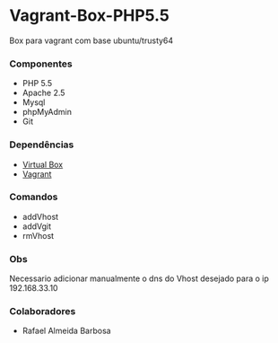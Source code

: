 # Vagrant-Box-PHP5.5
Box para vagrant com base ubuntu/trusty64

### Componentes
- PHP 5.5
- Apache 2.5
- Mysql
- phpMyAdmin
- Git

### Dependências
- [Virtual Box](https://www.virtualbox.org/)
- [Vagrant](https://www.vagrantup.com/)

### Comandos
- addVhost
- addVgit
- rmVhost

### Obs
Necessario adicionar manualmente o dns do Vhost desejado para o ip 192.168.33.10

### Colaboradores
- Rafael Almeida Barbosa
